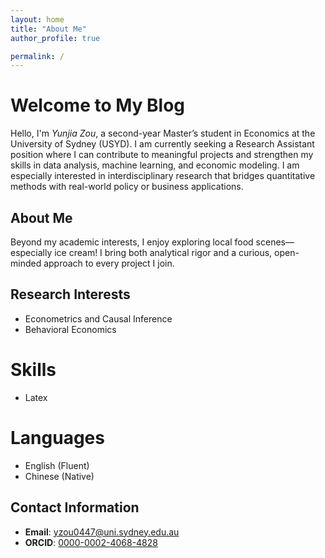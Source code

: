 ```yaml
---
layout: home
title: "About Me"
author_profile: true

permalink: /
---
```


# Welcome to My Blog
Hello, I'm *Yunjia Zou*, a second-year Master’s student in Economics at the University of Sydney (USYD). I am currently seeking a Research Assistant position where I can contribute to meaningful projects and strengthen my skills in data analysis, machine learning, and economic modeling. I am especially interested in interdisciplinary research that bridges quantitative methods with real-world policy or business applications.

## About Me
Beyond my academic interests, I enjoy exploring local food scenes—especially ice cream! I bring both analytical rigor and a curious, open-minded approach to every project I join.

## Research Interests
- Econometrics and Causal Inference
- Behavioral Economics

# Skills 
- Latex 

# Languages 
- English (Fluent)
- Chinese (Native)

## Contact Information
- **Email**: [yzou0447@uni.sydney.edu.au](mailto:yzou0447@uni.sydney.edu.au)
- **ORCID**: [0000-0002-4068-4828](https://orcid.org/0000-0002-4068-4828)

